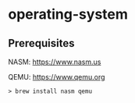 # operating-system

## Prerequisites

NASM: https://www.nasm.us

QEMU: https://www.qemu.org

```
> brew install nasm qemu
```

